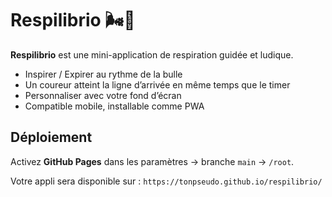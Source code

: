 # Respilibrio 🌬️🏃

**Respilibrio** est une mini-application de respiration guidée et ludique.

- Inspirer / Expirer au rythme de la bulle
- Un coureur atteint la ligne d’arrivée en même temps que le timer
- Personnaliser avec votre fond d’écran
- Compatible mobile, installable comme PWA

## Déploiement
Activez **GitHub Pages** dans les paramètres → branche `main` → `/root`.

Votre appli sera disponible sur :
`https://tonpseudo.github.io/respilibrio/`
